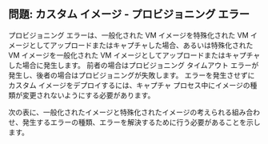 ## <a name="issue-custom-image-provisioning-errors"></a>問題: カスタム イメージ - プロビジョニング エラー
プロビジョニング エラーは、一般化された VM イメージを特殊化された VM イメージとしてアップロードまたはキャプチャした場合、あるいは特殊化された VM イメージを一般化された VM イメージとしてアップロードまたはキャプチャした場合に発生します。 前者の場合はプロビジョニング タイムアウト エラーが発生し、後者の場合はプロビジョニングが失敗します。 エラーを発生させずにカスタム イメージをデプロイするには、キャプチャ プロセス中にイメージの種類が変更されないようにする必要があります。

次の表に、一般化されたイメージと特殊化されたイメージの考えられる組み合わせ、発生するエラーの種類、エラーを解決するために行う必要があることを示します。



<!--HONumber=Nov16_HO3-->


